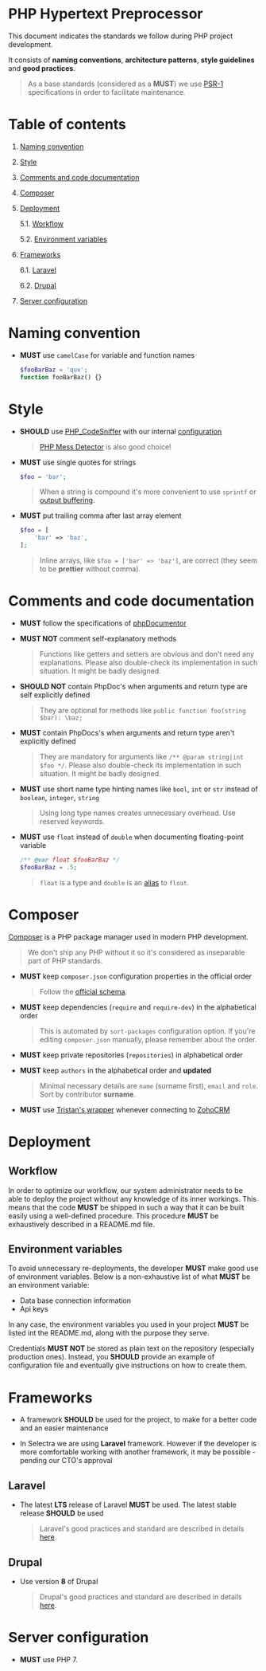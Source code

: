 PHP Hypertext Preprocessor
=

This document indicates the standards we follow during PHP project development.

It consists of **naming conventions**, **architecture patterns**, **style guidelines** and **good practices**.

> As a base standards (considered as a **MUST**) we use [PSR-1](http://www.php-fig.org/psr/psr-1/) specifications in order to facilitate maintenance.

# Table of contents

1. [Naming convention](#naming-convention)

2. [Style](#style)

3. [Comments and code documentation](#comments-and-code-documentation)

4. [Composer](#composer)

5. [Deployment](#deployment)

    5.1. [Workflow](#workflow)

    5.2. [Environment variables](#environment-variables)

6. [Frameworks](#frameworks)

    6.1. [Laravel](#laravel)

    6.2. [Drupal](#drupal)

7. [Server configuration](#server-configuration)

# Naming convention

- **MUST** use `camelCase` for variable and function names

    ```php
    $fooBarBaz = 'qux';
    function fooBarBaz() {}
    ```

# Style

- **SHOULD** use [PHP_CodeSniffer](https://pear.php.net/package/PHP_CodeSniffer) with our internal [configuration](https://github.com/Selectra-Dev/code-sniffer)

    > [PHP Mess Detector](https://phpmd.org/) is also good choice!

- **MUST** use single quotes for strings

    ```php
    $foo = 'bar';
    ```

    > When a string is compound it's more convenient to use `sprintf` or [output buffering](https://www.php.net/manual/en/book.outcontrol.php).

- **MUST** put trailing comma after last array element

    ```php
    $foo = [
        'bar' => 'baz',
    ];
    ```

  > Inline arrays, like `$foo = ['bar' => 'baz']`, are correct (they seem to be __prettier__ without comma).

# Comments and code documentation

- **MUST** follow the specifications of [phpDocumentor](https://www.phpdoc.org/docs/latest/index.html)

- **MUST NOT** comment self-explanatory methods

    > Functions like getters and setters are obvious and don't need any explanations.
    > Please also double-check its implementation in such situation. It might be badly designed.

- **SHOULD NOT** contain PhpDoc's when arguments and return type are self explicitly defined

    > They are optional for methods like `public function foo(string $bar): \baz;`

- **MUST** contain PhpDocs's when arguments and return type aren't explicitly defined

    > They are mandatory for arguments like `/** @param string|int $foo */`.
    > Please also double-check its implementation in such situation. It might be badly designed.

- **MUST** use short name type hinting names like `bool`, `int` or `str` instead of `boolean`, `integer`, `string`

    > Using long type names creates unnecessary overhead. Use reserved keywords.

- **MUST** use `float` instead of `double` when documenting floating-point variable

    ```php
    /** @var float $fooBarBaz */
    $fooBarBaz = .5;
    ```

    > `float` is a type and `double` is an [alias](https://www.php.net/manual/en/language.types.php) to `float`.

# Composer

[Composer](https://getcomposer.org) is a PHP package manager used in modern PHP development.

> We don't ship any PHP without it so it's considered as inseparable part of PHP standards.

- **MUST** keep `composer.json` configuration properties in the official order

    > Follow the [official schema](https://getcomposer.org/doc/04-schema.md).

- **MUST** keep dependencies (`require` and `require-dev`) in the alphabetical order

    > This is automated by `sort-packages` configuration option. If you're editing `composer.json` manually, please remember about the order.

- **MUST** keep private repositories (`repositories`) in alphabetical order

- **MUST** keep `authors` in the alphabetical order and **updated**

    > Minimal necessary details are `name` (surname first), `email` and `role`. Sort by contributor **surname**.

- **MUST** use [Tristan's wrapper](https://github.com/Selectra-Dev/tristanjahier/zoho-crm-php) whenever connecting to [ZohoCRM](https://crm.zoho.com/)

# Deployment

## Workflow

In order to optimize our workflow, our system administrator needs to be able to deploy the project without any knowledge of its inner workings. This means that the code **MUST** be shipped in such a way that it can be built easily using a well-defined procedure. This procedure **MUST** be exhaustively described in a README.md file.

## Environment variables

To avoid unnecessary re-deployments, the developer **MUST** make good use of environment variables. Below is a non-exhaustive list of what **MUST** be an environment variable:
* Data base connection information
* Api keys

In any case, the environment variables you used in your project **MUST** be listed int the README.md, along with the purpose they serve.

Credentials **MUST NOT** be stored as plain text on the repository (especially production ones). Instead, you **SHOULD** provide an example of configuration file and eventually give instructions on how to create them.

# Frameworks

- A framework **SHOULD** be used for the project, to make for a better code and an easier maintenance

- In Selectra we are using **Laravel** framework. However if the developer is more comfortable working with another framework, it may be possible - pending our CTO's approval

## Laravel

- The latest **LTS** release of Laravel **MUST** be used. The latest stable release **SHOULD** be used

    > Laravel's good practices and standard are described in details [here](LARAVEL.md).

## Drupal

- Use version **8** of Drupal

    > Drupal's good practices and standard are described in details [here](DRUPAL.md).

# Server configuration

- **MUST** use PHP 7.
